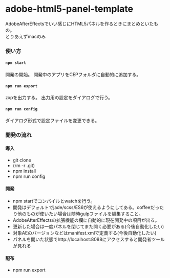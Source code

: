 # adobe-html5-panel-template
AdobeAfterEffectsでいい感じにHTML5パネルを作るときにまとめといたもの。  
とりあえずmacのみ

### 使い方
#### `npm start`
開発の開始。
開発中のアプリをCEPフォルダに自動的に追加する。

#### `npm run export`
zxpを出力する。
出力用の設定をダイアログで行う。

#### `npm run config`
ダイアログ形式で設定ファイルを変更できる。

### 開発の流れ
#### 導入
* git clone
* (rm -r .git)
* npm install
* npm run config

#### 開発
* npm startでコンパイルとwatchを行う。
* 開発はデフォルトでjade/scss/ES6が使えるようにしてある。coffeeだったり他のものが使いたい場合は随時gulpファイルを編集すること。
* AdobeAfterEffectsの拡張機能の欄に自動的に現在開発中の項目が出る。
* 更新した場合は一度パネルを閉じてまた開く必要がある(今後自動化したい)
* 対象AEのバージョンなどはmanifest.xmlで定義する(今後自動化したい)
* パネルを開いた状態でhttp://localhost:8088にアクセスすると開発者ツールが見れる

#### 配布
* npm run export
